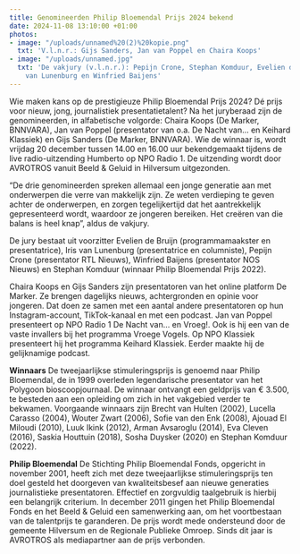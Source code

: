 ```yaml
---
title: Genomineerden Philip Bloemendal Prijs 2024 bekend
date: 2024-11-08 13:10:00 +01:00
photos:
- image: "/uploads/unnamed%20(2)%20kopie.png"
  txt: 'V.l.n.r.: Gijs Sanders, Jan van Poppel en Chaira Koops'
- image: "/uploads/unnamed.jpg"
  txt: 'De vakjury (v.l.n.r.): Pepijn Crone, Stephan Komduur, Evelien de Bruijn, Iris
    van Lunenburg en Winfried Baijens'
---
```

Wie maken kans op de prestigieuze Philip Bloemendal Prijs 2024? Dé prijs voor nieuw, jong, journalistiek presentatietalent? Na het juryberaad zijn de genomineerden, in alfabetische volgorde: Chaira Koops (De Marker, BNNVARA), Jan van Poppel (presentator van o.a. De Nacht van… en Keihard Klassiek) en Gijs Sanders (De Marker, BNNVARA). Wie de winnaar is, wordt vrijdag 20 december tussen 14.00 en 16.00 uur bekendgemaakt tijdens de live radio-uitzending Humberto op NPO Radio 1. De uitzending wordt door AVROTROS vanuit Beeld & Geluid in Hilversum uitgezonden.

“De drie genomineerden spreken allemaal een jonge generatie aan met onderwerpen die verre van makkelijk zijn. Ze weten verdieping te geven achter de onderwerpen, en zorgen tegelijkertijd dat het aantrekkelijk gepresenteerd wordt, waardoor ze jongeren bereiken. Het creëren van die balans is heel knap”, aldus de vakjury. 

De jury bestaat uit voorzitter Evelien de Bruijn (programmamaakster en presentatrice), Iris van Lunenburg (presentatrice en columniste), Pepijn Crone (presentator RTL Nieuws), Winfried Baijens (presentator NOS Nieuws) en Stephan Komduur (winnaar Philip Bloemendal Prijs 2022).

Chaira Koops en Gijs Sanders zijn presentatoren van het online platform De Marker. Ze brengen dagelijks nieuws, achtergronden en opinie voor jongeren. Dat doen ze samen met een aantal andere presentatoren op hun Instagram-account, TikTok-kanaal en met een podcast. Jan van Poppel presenteert op NPO Radio 1 De Nacht van… en Vroeg!. Ook is hij een van de vaste invallers bij het programma Vroege Vogels. Op NPO Klassiek presenteert hij het programma Keihard Klassiek. Eerder maakte hij de gelijknamige podcast.

**Winnaars**
De tweejaarlijkse stimuleringsprijs is genoemd naar Philip Bloemendal, de in 1999 overleden legendarische presentator van het Polygoon bioscoopjournaal. De winnaar ontvangt een geldprijs van € 3.500, te besteden aan een opleiding om zich in het vakgebied verder te bekwamen. Voorgaande winnaars zijn Brecht van Hulten (2002), Lucella Carasso (2004), Wouter Zwart (2006), Sofie van den Enk (2008), Ajouad El Miloudi (2010), Luuk Ikink (2012), Arman Avsaroglu (2014), Eva Cleven (2016), Saskia Houttuin (2018), Sosha Duysker (2020) en Stephan Komduur (2022).

**Philip Bloemendal**
De Stichting Philip Bloemendal Fonds, opgericht in november 2001, heeft zich met deze tweejaarlijkse stimuleringsprijs ten doel gesteld het doorgeven van kwaliteitsbesef aan nieuwe generaties journalistieke presentatoren. Effectief en zorgvuldig taalgebruik is hierbij een belangrijk criterium. In december 2011 gingen het Philip Bloemendal Fonds en het Beeld & Geluid een samenwerking aan, om het voortbestaan van de talentprijs te garanderen. De prijs wordt mede ondersteund door de gemeente Hilversum en de Regionale Publieke Omroep. Sinds dit jaar is AVROTROS als mediapartner aan de prijs verbonden.
